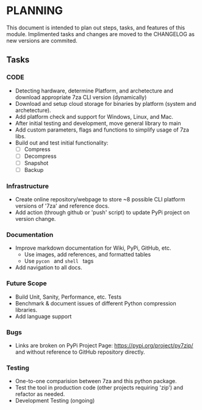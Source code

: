 # PLANNING
This document is intended to plan out steps, tasks, and features of this module. 
Implimented tasks and changes are moved to the CHANGELOG as new versions are commited.

## Tasks

### CODE
- Detecting hardware, determine Platform, and archetecture and download appropriate 7za CLI version (dynamically)
- Download and setup cloud storage for binaries by platform (system and archetecture).
- Add platform check and support for Windows, Linux, and Mac.
- After initial testing and development, move general library to main
- Add custom parameters, flags and functions to simplify usage of 7za libs.
- Build out and test initial functionality:
  - [ ] Compress
  - [ ] Decompress
  - [ ] Snapshot
  - [ ] Backup

### Infrastructure
- Create online repository/webpage to store ~8 possible CLI platform versions of '7za' and reference docs.
- Add action (through github or 'push' script) to update PyPi project on version change.

### Documentation
- Improve markdown documentation for Wiki, PyPi, GitHub, etc.
  - Use images, add references, and formatted tables
  - Use ```pycon ``` and ```shell ``` tags
- Add navigation to all docs.

### Future Scope
- Build Unit, Sanity, Performance, etc. Tests
- Benchmark & document issues of different Python compression libraries.
- Add language support

### Bugs
- Links are broken on PyPi Project Page: https://pypi.org/project/py7zip/
  and without reference to GitHub repository directly.

### Testing
- One-to-one comparision between 7za and this python package.
- Test the tool in production code (other projects requiring 'zip') and refactor as needed.
- Development Testing (ongoing)